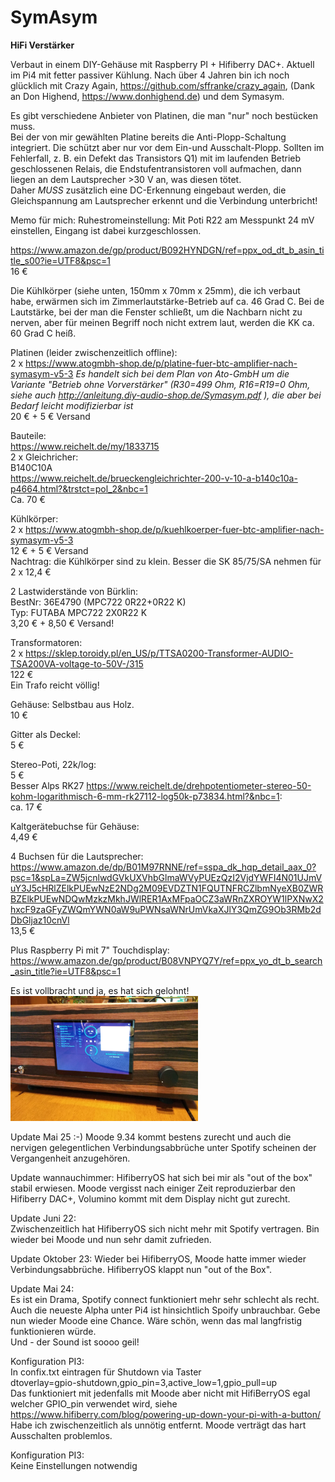 # SymAsym
**HiFi Verstärker**

Verbaut in einem DIY-Gehäuse mit Raspberry PI + Hifiberry DAC+.  Aktuell im Pi4 mit fetter passiver Kühlung.
Nach über 4 Jahren bin ich noch glücklich mit Crazy Again, https://github.com/sffranke/crazy_again, (Dank an Don Highend, https://www.donhighend.de) und dem Symasym. 

Es gibt verschiedene Anbieter von Platinen, die man "nur" noch bestücken muss.  
Bei der von mir gewählten Platine bereits die Anti-Plopp-Schaltung integriert. Die schützt aber nur vor dem Ein-und Ausschalt-Plopp. Sollten im Fehlerfall, z. B. ein Defekt das Transistors Q1) mit im laufenden Betrieb geschlossenen Relais, die Endstufentransistoren voll aufmachen, dann liegen an dem Lautsprecher >30 V an, was diesen tötet.  
Daher *MUSS* zusätzlich eine DC-Erkennung eingebaut werden, die Gleichspannung am Lautsprecher erkennt und die Verbindung unterbricht!  

Memo für mich: Ruhestromeinstellung: Mit Poti R22 am Messpunkt 24 mV einstellen, Eingang ist dabei kurzgeschlossen.
  
https://www.amazon.de/gp/product/B092HYNDGN/ref=ppx_od_dt_b_asin_title_s00?ie=UTF8&psc=1  
16 €  

Die Kühlkörper (siehe unten, 150mm x 70mm x 25mm), die ich verbaut habe, erwärmen sich im Zimmerlautstärke-Betrieb auf ca. 46 Grad C. Bei de Lautstärke, bei der man die Fenster schließt, um die Nachbarn nicht zu nerven, aber für meinen Begriff noch nicht extrem laut, werden die KK ca. 60 Grad C heiß.

Platinen (leider zwischenzeitlich offline):  
2 x https://www.atogmbh-shop.de/p/platine-fuer-btc-amplifier-nach-symasym-v5-3 
*Es handelt sich bei dem Plan von Ato-GmbH um die Variante "Betrieb ohne Vorverstärker" (R30=499 Ohm, R16=R19=0 Ohm, siehe auch http://anleitung.diy-audio-shop.de/Symasym.pdf ), die aber bei Bedarf leicht modifizierbar ist*  
20 € + 5 € Versand  

Bauteile:  
https://www.reichelt.de/my/1833715  
2 x Gleichricher:  
B140C10A  
https://www.reichelt.de/brueckengleichrichter-200-v-10-a-b140c10a-p4664.html?&trstct=pol_2&nbc=1  
Ca. 70 € 

Kühlkörper:  
2 x https://www.atogmbh-shop.de/p/kuehlkoerper-fuer-btc-amplifier-nach-symasym-v5-3  
12 € + 5 € Versand  
Nachtrag: die Kühlkörper sind zu klein. Besser die SK 85/75/SA nehmen für
2 x 12,4 €  

2 Lastwiderstände von Bürklin:  
BestNr: 36E4790 (MPC722 0R22+0R22 K)  
Typ: FUTABA MPC722 2X0R22 K  
3,20 € + 8,50 € Versand!  

Transformatoren:  
2 x https://sklep.toroidy.pl/en_US/p/TTSA0200-Transformer-AUDIO-TSA200VA-voltage-to-50V-/315  
122 €  
Ein Trafo reicht völlig!

Gehäuse: 
Selbstbau aus Holz.   
10 €

Gitter als Deckel:  
5 €

Stereo-Poti, 22k/log:  
5 €  
Besser Alps RK27 https://www.reichelt.de/drehpotentiometer-stereo-50-kohm-logarithmisch-6-mm-rk27112-log50k-p73834.html?&nbc=1:  
ca. 17 €  

Kaltgerätebuchse für Gehäuse:  
4,49 €

4 Buchsen für die Lautsprecher: 
https://www.amazon.de/dp/B01M97RNNE/ref=sspa_dk_hqp_detail_aax_0?psc=1&spLa=ZW5jcnlwdGVkUXVhbGlmaWVyPUEzQzI2VjdYWFI4N01UJmVuY3J5cHRlZElkPUEwNzE2NDg2M09EVDZTN1FQUTNFRCZlbmNyeXB0ZWRBZElkPUEwNDQwMzkzMkhJWlRER1AxMFpaOCZ3aWRnZXROYW1lPXNwX2hxcF9zaGFyZWQmYWN0aW9uPWNsaWNrUmVkaXJlY3QmZG9Ob3RMb2dDbGljaz10cnVl  
13,5 €

Plus Raspberry Pi mit 7" Touchdisplay:
https://www.amazon.de/gp/product/B08VNPYQ7Y/ref=ppx_yo_dt_b_search_asin_title?ie=UTF8&psc=1

Es ist vollbracht und ja, es hat sich gelohnt!  
<img src="pics/symasym.jpg"  width="300" height="200">

Update Mai 25 :-) Moode 9.34 kommt bestens zurecht und auch die nervigen gelegentlichen Verbindungsabbrüche unter Spotify scheinen der Vergangenheit anzugehören.

Update wannauchimmer:
HifiberryOS hat sich bei mir als "out of the box" stabil erwiesen. Moode vergisst nach einiger Zeit reproduzierbar den Hifiberry DAC+, Volumino kommt mit dem Display nicht gut zurecht.

Update Juni 22:  
Zwischenzeitlich hat HifiberryOS sich nicht mehr mit Spotify vertragen. Bin wieder bei Moode und nun sehr damit zufrieden.  

Update Oktober 23:
Wieder bei HifiberryOS, Moode hatte immer wieder Verbindungsabbrüche. HifiberryOS klappt nun "out of the Box".

Update Mai 24:  
Es ist ein Drama, Spotify connect funktioniert mehr sehr schlecht als recht. Auch die neueste Alpha unter Pi4 ist hinsichtlich Spoify unbrauchbar. Gebe nun wieder Moode eine Chance. Wäre schön, wenn das mal langfristig funktionieren würde.  
Und - der Sound ist soooo geil!

Konfiguration PI3:  
In confix.txt eintragen für Shutdown via Taster  
dtoverlay=gpio-shutdown,gpio_pin=3,active_low=1,gpio_pull=up  
Das funktioniert mit jedenfalls mit Moode aber nicht mit HifiBerryOS egal welcher GPIO_pin verwendet wird, siehe https://www.hifiberry.com/blog/powering-up-down-your-pi-with-a-button/
Habe ich zwischenzeitlich als unnötig entfernt. Moode verträgt das hart Ausschalten problemlos.

Konfiguration PI3:  
Keine Einstellungen notwendig
